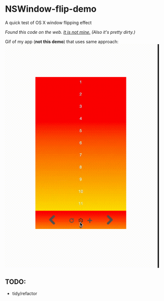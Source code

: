 NSWindow-flip-demo
==================

A quick test of OS X window flipping effect

*Found this code on the web. <u>It is not mine.</u> (Also it's pretty dirty.)*

Gif of my app (<b>not this demo</b>) that uses same approach:
![](out.gif)

TODO:
----------

* tidy/refactor

